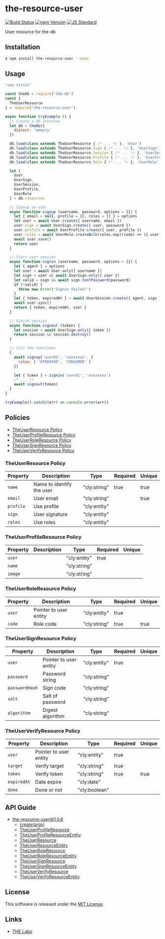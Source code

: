 the-resource-user
==========

<!---
This file is generated by ape-tmpl. Do not update manually.
--->

<!-- Badge Start -->
<a name="badges"></a>

[![Build Status][bd_travis_shield_url]][bd_travis_url]
[![npm Version][bd_npm_shield_url]][bd_npm_url]
[![JS Standard][bd_standard_shield_url]][bd_standard_url]

[bd_repo_url]: https://github.com/the-labo/the-resource-user
[bd_travis_url]: http://travis-ci.org/the-labo/the-resource-user
[bd_travis_shield_url]: http://img.shields.io/travis/the-labo/the-resource-user.svg?style=flat
[bd_travis_com_url]: http://travis-ci.com/the-labo/the-resource-user
[bd_travis_com_shield_url]: https://api.travis-ci.com/the-labo/the-resource-user.svg?token=
[bd_license_url]: https://github.com/the-labo/the-resource-user/blob/master/LICENSE
[bd_codeclimate_url]: http://codeclimate.com/github/the-labo/the-resource-user
[bd_codeclimate_shield_url]: http://img.shields.io/codeclimate/github/the-labo/the-resource-user.svg?style=flat
[bd_codeclimate_coverage_shield_url]: http://img.shields.io/codeclimate/coverage/github/the-labo/the-resource-user.svg?style=flat
[bd_gemnasium_url]: https://gemnasium.com/the-labo/the-resource-user
[bd_gemnasium_shield_url]: https://gemnasium.com/the-labo/the-resource-user.svg
[bd_npm_url]: http://www.npmjs.org/package/the-resource-user
[bd_npm_shield_url]: http://img.shields.io/npm/v/the-resource-user.svg?style=flat
[bd_standard_url]: http://standardjs.com/
[bd_standard_shield_url]: https://img.shields.io/badge/code%20style-standard-brightgreen.svg

<!-- Badge End -->


<!-- Description Start -->
<a name="description"></a>

User resource for the-db

<!-- Description End -->


<!-- Overview Start -->
<a name="overview"></a>



<!-- Overview End -->


<!-- Sections Start -->
<a name="sections"></a>

<!-- Section from "doc/guides/01.Installation.md.hbs" Start -->

<a name="section-doc-guides-01-installation-md"></a>

Installation
-----

```bash
$ npm install the-resource-user --save
```


<!-- Section from "doc/guides/01.Installation.md.hbs" End -->

<!-- Section from "doc/guides/02.Usage.md.hbs" Start -->

<a name="section-doc-guides-02-usage-md"></a>

Usage
---------

```javascript
'use strict'

const theDb = require('the-db')
const {
  TheUserResource
} = require('the-resource-user')

async function tryExample () {
  // Create a db instance
  let db = theDb({
    dialect: 'memory'
  })

  db.load(class extends TheUserResource { /* ... */ }, 'User')
  db.load(class extends TheUserResource.Sign { /* ... */ }, 'UserSign')
  db.load(class extends TheUserResource.Session { /* ... */ }, 'UserSession')
  db.load(class extends TheUserResource.Profile { /* ... */ }, 'UserProfile')
  db.load(class extends TheUserResource.Role { /* ... */ }, 'UserRole')

  let {
    User,
    UserSign,
    UserSession,
    UserProfile,
    UserRole
  } = db.resources

  // Signup an user
  async function signup (username, password, options = {}) {
    let { email = null, profile = {}, roles = [] } = options
    let user = await User.create({ username, email })
    user.sign = await UserSign.create({ user, password })
    user.profile = await UserProfile.create({ user, profile })
    user.roles = await UserRole.createBulk(roles.map((code) => ({ user, code })))
    await user.save()
    return user
  }

  // Start user session
  async function signin (username, password, options = {}) {
    let { agent } = options
    let user = await User.only({ username })
    let sign = user && await UserSign.only({ user })
    let valid = sign && await sign.testPassword(password)
    if (!valid) {
      throw new Error('Signin failed!')
    }
    let { token, expiredAt } = await UserSession.create({ agent, sign })
    await user.sync()
    return { token, expiredAt, user }
  }

  // Finish session
  async function signout (token) {
    let session = await UserSign.only({ token })
    return session && session.destroy()
  }

  // Call the functions
  {
    await signup('user01', 'xxxxxxxx', {
      roles: [ 'OPERATOR', 'CONSUMER' ]
    })

    let { token } = signin('user01', 'xxxxxxxx')
    /* ... */
    await signout(token)
  }
}

tryExample().catch((err) => console.error(err))

```


<!-- Section from "doc/guides/02.Usage.md.hbs" End -->

<!-- Section from "doc/guides/11.Policies.md.hbs" Start -->

<a name="section-doc-guides-11-policies-md"></a>

Policies
--------

+ [TheUserResource Policy](#policy-TheUserResource)
+ [TheUserProfileResource Policy](#policy-TheUserProfileResource)
+ [TheUserRoleResource Policy](#policy-TheUserRoleResource)
+ [TheUserSignResource Policy](#policy-TheUserSignResource)
+ [TheUserVerifyResource Policy](#policy-TheUserVerifyResource)

<a name="policy-TheUserResource"/>

### TheUserResource Policy

| Property | Description | Type | Required | Unique |
| ----- | ----- | --- | --- | --- |
| `name` | Name to identify the user | "cly:string" | true | true |
| `email` | User email | "cly:string" |  | true |
| `profile` | Use profile | "cly:entity" |  |  |
| `sign` | User signature | "cly:entity" |  |  |
| `roles` | Use roles | "cly:entity" |  |  |

<a name="policy-TheUserProfileResource"/>

### TheUserProfileResource Policy

| Property | Description | Type | Required | Unique |
| ----- | ----- | --- | --- | --- |
| `user` |  | "cly:entity" | true |  |
| `name` |  | "cly:string" |  |  |
| `image` |  | "cly:string" |  |  |

<a name="policy-TheUserRoleResource"/>

### TheUserRoleResource Policy

| Property | Description | Type | Required | Unique |
| ----- | ----- | --- | --- | --- |
| `user` | Pointer to user entity | "cly:entity" | true |  |
| `code` | Role code | "cly:string" | true | true |

<a name="policy-TheUserSignResource"/>

### TheUserSignResource Policy

| Property | Description | Type | Required | Unique |
| ----- | ----- | --- | --- | --- |
| `user` | Pointer to user entity  | "cly:entity" | true |  |
| `password` | Password string  | "cly:string" |  |  |
| `passwordHash` | Sign code  | "cly:string" |  |  |
| `salt` | Salt of password  | "cly:string" |  |  |
| `algorithm` | Digest algorithm  | "cly:string" |  |  |

<a name="policy-TheUserVerifyResource"/>

### TheUserVerifyResource Policy

| Property | Description | Type | Required | Unique |
| ----- | ----- | --- | --- | --- |
| `user` | Pointer to user entity  | "cly:entity" | true |  |
| `target` | Verify target  | "cly:string" | true |  |
| `token` | Verify token  | "cly:string" | true | true |
| `expiredAt` | Date expire  | "cly:date" |  |  |
| `done` | Done or not  | "cly:boolean" |  |  |



<!-- Section from "doc/guides/11.Policies.md.hbs" End -->

<!-- Section from "doc/guides/20.API Guide.md.hbs" Start -->

<a name="section-doc-guides-20-a-p-i-guide-md"></a>

API Guide
-----

+ [the-resource-user@1.0.6](./doc/api/api.md)
  + [create(args)](./doc/api/api.md#the-resource-user-function-create)
  + [TheUserProfileResource](./doc/api/api.md#the-user-profile-resource-class)
  + [TheUserProfileResourceEntity](./doc/api/api.md#the-user-profile-resource-entity-class)
  + [TheUserResource](./doc/api/api.md#the-user-resource-class)
  + [TheUserResourceEntity](./doc/api/api.md#the-user-resource-entity-class)
  + [TheUserRoleResource](./doc/api/api.md#the-user-role-resource-class)
  + [TheUserRoleResourceEntity](./doc/api/api.md#the-user-role-resource-entity-class)
  + [TheUserSignResource](./doc/api/api.md#the-user-sign-resource-class)
  + [TheUserSignResourceEntity](./doc/api/api.md#the-user-sign-resource-entity-class)
  + [TheUserVerifyResource](./doc/api/api.md#the-user-verify-resource-class)
  + [TheUserVerifyResourceEntity](./doc/api/api.md#the-user-verify-resource-entity-class)


<!-- Section from "doc/guides/20.API Guide.md.hbs" End -->


<!-- Sections Start -->


<!-- LICENSE Start -->
<a name="license"></a>

License
-------
This software is released under the [MIT License](https://github.com/the-labo/the-resource-user/blob/master/LICENSE).

<!-- LICENSE End -->


<!-- Links Start -->
<a name="links"></a>

Links
------

+ [THE Labo][t_h_e_labo_url]

[t_h_e_labo_url]: https://github.com/the-labo

<!-- Links End -->
